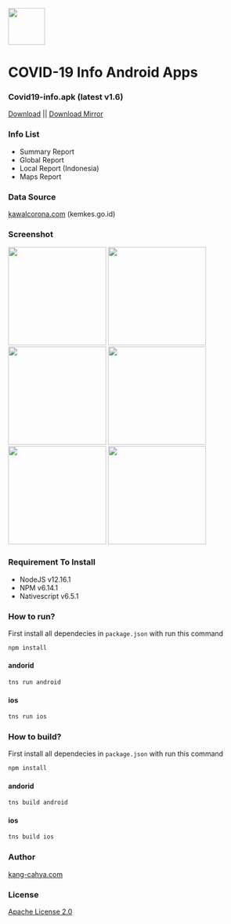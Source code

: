 <img src="https://github.com/dyazincahya/covid19-info-android-apps/blob/master/screenshot/logo.png" width="75">

# COVID-19 Info Android Apps

### Covid19-info.apk (latest v1.6)
[Download](https://github.com/dyazincahya/covid19-info-android-apps/blob/master/covid19-info.apk) || [Download Mirror](https://github.com/dyazincahya/covid19-info-android-apps/raw/master/covid19-info.apk)

### Info List
- Summary Report
- Global Report
- Local Report (Indonesia)
- Maps Report

### Data Source
[kawalcorona.com](https://kawalcorona.com) (kemkes.go.id)

### Screenshot
<img src="https://github.com/dyazincahya/covid19-info-android-apps/blob/master/screenshot/1.png" width="200"> <img src="https://github.com/dyazincahya/covid19-info-android-apps/blob/master/screenshot/2.png" width="200"> <img src="https://github.com/dyazincahya/covid19-info-android-apps/blob/master/screenshot/3.png" width="200"> <img src="https://github.com/dyazincahya/covid19-info-android-apps/blob/master/screenshot/4.png" width="200"> <img src="https://github.com/dyazincahya/covid19-info-android-apps/blob/master/screenshot/5.png" width="200"> <img src="https://github.com/dyazincahya/covid19-info-android-apps/blob/master/screenshot/6.png" width="200">

### Requirement To Install
- NodeJS v12.16.1
- NPM v6.14.1
- Nativescript v6.5.1

### How to run?
First install all dependecies in ```package.json``` with run this command
``` bash
npm install
```
#### andorid
``` bash
tns run android
```
#### ios
``` bash
tns run ios
```

### How to build?
First install all dependecies in ```package.json``` with run this command
``` bash
npm install
```
#### andorid
``` bash
tns build android
```
#### ios
``` bash
tns build ios
```

### Author
[kang-cahya.com](https://www.kang-cahya.com/)

### License
[Apache License 2.0](https://github.com/dyazincahya/covid19-info-android-apps/blob/master/LICENSE)
